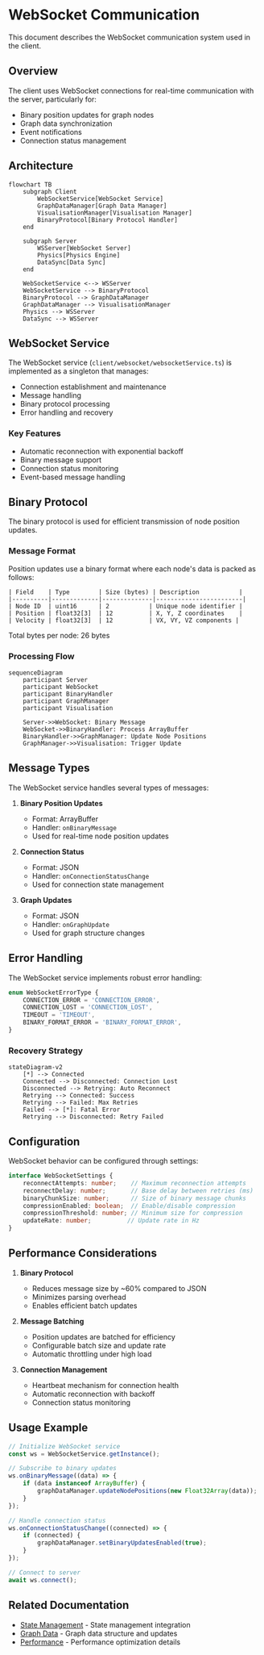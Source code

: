 # WebSocket Communication

This document describes the WebSocket communication system used in the client.

## Overview

The client uses WebSocket connections for real-time communication with the server, particularly for:
- Binary position updates for graph nodes
- Graph data synchronization
- Event notifications
- Connection status management

## Architecture

```mermaid
flowchart TB
    subgraph Client
        WebSocketService[WebSocket Service]
        GraphDataManager[Graph Data Manager]
        VisualisationManager[Visualisation Manager]
        BinaryProtocol[Binary Protocol Handler]
    end
    
    subgraph Server
        WSServer[WebSocket Server]
        Physics[Physics Engine]
        DataSync[Data Sync]
    end
    
    WebSocketService <--> WSServer
    WebSocketService --> BinaryProtocol
    BinaryProtocol --> GraphDataManager
    GraphDataManager --> VisualisationManager
    Physics --> WSServer
    DataSync --> WSServer
```

## WebSocket Service

The WebSocket service (`client/websocket/websocketService.ts`) is implemented as a singleton that manages:
- Connection establishment and maintenance
- Message handling
- Binary protocol processing
- Error handling and recovery

### Key Features

- Automatic reconnection with exponential backoff
- Binary message support
- Connection status monitoring
- Event-based message handling

## Binary Protocol

The binary protocol is used for efficient transmission of node position updates.

### Message Format

Position updates use a binary format where each node's data is packed as follows:

```
| Field    | Type        | Size (bytes) | Description           |
|----------|-------------|--------------|------------------------|
| Node ID  | uint16      | 2           | Unique node identifier |
| Position | float32[3]  | 12          | X, Y, Z coordinates    |
| Velocity | float32[3]  | 12          | VX, VY, VZ components |
```

Total bytes per node: 26 bytes

### Processing Flow

```mermaid
sequenceDiagram
    participant Server
    participant WebSocket
    participant BinaryHandler
    participant GraphManager
    participant Visualisation
    
    Server->>WebSocket: Binary Message
    WebSocket->>BinaryHandler: Process ArrayBuffer
    BinaryHandler->>GraphManager: Update Node Positions
    GraphManager->>Visualisation: Trigger Update
```

## Message Types

The WebSocket service handles several types of messages:

1. **Binary Position Updates**
   - Format: ArrayBuffer
   - Handler: `onBinaryMessage`
   - Used for real-time node position updates

2. **Connection Status**
   - Format: JSON
   - Handler: `onConnectionStatusChange`
   - Used for connection state management

3. **Graph Updates**
   - Format: JSON
   - Handler: `onGraphUpdate`
   - Used for graph structure changes

## Error Handling

The WebSocket service implements robust error handling:

```typescript
enum WebSocketErrorType {
    CONNECTION_ERROR = 'CONNECTION_ERROR',
    CONNECTION_LOST = 'CONNECTION_LOST',
    TIMEOUT = 'TIMEOUT',
    BINARY_FORMAT_ERROR = 'BINARY_FORMAT_ERROR',
}
```

### Recovery Strategy

```mermaid
stateDiagram-v2
    [*] --> Connected
    Connected --> Disconnected: Connection Lost
    Disconnected --> Retrying: Auto Reconnect
    Retrying --> Connected: Success
    Retrying --> Failed: Max Retries
    Failed --> [*]: Fatal Error
    Retrying --> Disconnected: Retry Failed
```

## Configuration

WebSocket behavior can be configured through settings:

```typescript
interface WebSocketSettings {
    reconnectAttempts: number;    // Maximum reconnection attempts
    reconnectDelay: number;       // Base delay between retries (ms)
    binaryChunkSize: number;      // Size of binary message chunks
    compressionEnabled: boolean;  // Enable/disable compression
    compressionThreshold: number; // Minimum size for compression
    updateRate: number;          // Update rate in Hz
}
```

## Performance Considerations

1. **Binary Protocol**
   - Reduces message size by ~60% compared to JSON
   - Minimizes parsing overhead
   - Enables efficient batch updates

2. **Message Batching**
   - Position updates are batched for efficiency
   - Configurable batch size and update rate
   - Automatic throttling under high load

3. **Connection Management**
   - Heartbeat mechanism for connection health
   - Automatic reconnection with backoff
   - Connection status monitoring

## Usage Example

```typescript
// Initialize WebSocket service
const ws = WebSocketService.getInstance();

// Subscribe to binary updates
ws.onBinaryMessage((data) => {
    if (data instanceof ArrayBuffer) {
        graphDataManager.updateNodePositions(new Float32Array(data));
    }
});

// Handle connection status
ws.onConnectionStatusChange((connected) => {
    if (connected) {
        graphDataManager.setBinaryUpdatesEnabled(true);
    }
});

// Connect to server
await ws.connect();
```

## Related Documentation

- [State Management](state.md) - State management integration
- [Graph Data](graph.md) - Graph data structure and updates
- [Performance](performance.md) - Performance optimization details